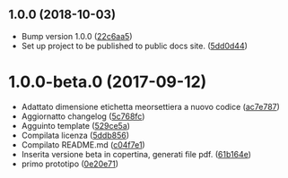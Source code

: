 <a name="1.0.0"></a>
## 1.0.0 (2018-10-03)

* Bump version 1.0.0 ([22c6aa5](https://github.com/eca-automs/MC-FAL10ASCX/commit/22c6aa5))
* Set up project to be published to public docs site. ([5dd0d44](https://github.com/eca-automs/MC-FAL10ASCX/commit/5dd0d44))



<a name="1.0.0-beta.0"></a>
# 1.0.0-beta.0 (2017-09-12)

* Adattato dimensione etichetta meorsettiera a nuovo codice ([ac7e787](https://gitlab.com/eca-automs/schematics/MC-FAL10ASCX/commit/ac7e787))
* Aggiornatto changelog ([5c768fc](https://gitlab.com/eca-automs/schematics/MC-FAL10ASCX/commit/5c768fc))
* Agguinto template ([529ce5a](https://gitlab.com/eca-automs/schematics/MC-FAL10ASCX/commit/529ce5a))
* Compilata licenza ([5ddb856](https://gitlab.com/eca-automs/schematics/MC-FAL10ASCX/commit/5ddb856))
* Compilato README.md ([c04f7e1](https://gitlab.com/eca-automs/schematics/MC-FAL10ASCX/commit/c04f7e1))
* Inserita versione beta in copertina, generati file pdf. ([61b164e](https://gitlab.com/eca-automs/schematics/MC-FAL10ASCX/commit/61b164e))
* primo prototipo ([0e20e71](https://gitlab.com/eca-automs/schematics/MC-FAL10ASCX/commit/0e20e71))

